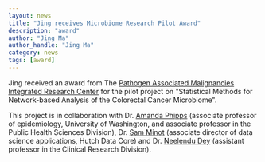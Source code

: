 ```yaml
---
layout: news
title: "Jing receives Microbiome Research Pilot Award"
description: "award"
author: "Jing Ma"
author_handle: "Jing Ma"
category: news
tags: [award]
---
```


Jing received an award from The [Pathogen Associated Malignancies Integrated Research Center](https://centernet.fredhutch.org/cn/u/pam-irc.html) for the pilot project on "Statistical Methods for Network-based Analysis of the Colorectal Cancer Microbiome". 

This project is in collaboration with Dr. [Amanda Phipps](https://www.fredhutch.org/en/faculty-lab-directory/phipps-amanda.html) (associate professor of epidemiology, University of Washington, and associate professor in the Public Health Sciences Division), Dr. [Sam Minot](https://www.fredhutch.org/en/research/divisions/vaccine-infectious-disease-division/faculty-labs/vidd-staff-scientists-physicians/minot-samuel.html) (associate director of data science applications, Hutch Data Core) and Dr. [Neelendu Dey](https://www.fredhutch.org/en/faculty-lab-directory/dey-neelendu.html) (assistant professor in the Clinical Research Division). 

